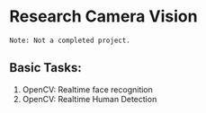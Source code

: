 # Research Camera Vision

`Note: Not a completed project.`

## Basic Tasks:
1. OpenCV: Realtime face recognition
2. OpenCV: Realtime Human Detection 


